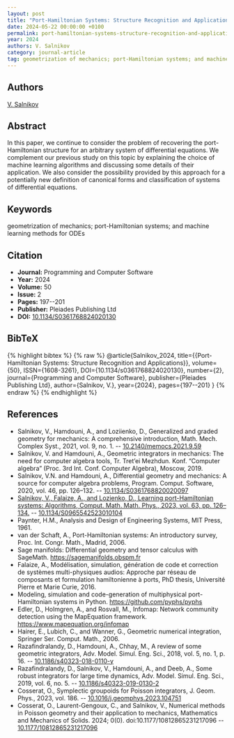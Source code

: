```yaml
---
layout: post
title: "Port-Hamiltonian Systems: Structure Recognition and Applications"
date: 2024-05-22 00:00:00 +0100
permalink: port-hamiltonian-systems-structure-recognition-and-applications
year: 2024
authors: V. Salnikov
category: journal-article
tag: geometrization of mechanics; port-Hamiltonian systems; and machine learning methods for ODEs
---
```

 
## Authors
[V. Salnikov](authors/v-salnikov)
 
## Abstract
 In this paper, we continue to consider the problem of recovering the port-Hamiltonian structure for an arbitrary system of differential equations. We complement our previous study on this topic by explaining the choice of machine learning algorithms and discussing some details of their application. We also consider the possibility provided by this approach for a potentially new definition of canonical forms and classification of systems of differential equations.
 
## Keywords
geometrization of mechanics; port-Hamiltonian systems; and machine learning methods for ODEs
 
## Citation
- **Journal:** Programming and Computer Software
- **Year:** 2024
- **Volume:** 50
- **Issue:** 2
- **Pages:** 197--201
- **Publisher:** Pleiades Publishing Ltd
- **DOI:** [10.1134/S0361768824020130](https://doi.org/10.1134/S0361768824020130)
 
## BibTeX
{% highlight bibtex %}
{% raw %}
@article{Salnikov_2024,
  title={{Port-Hamiltonian Systems: Structure Recognition and Applications}},
  volume={50},
  ISSN={1608-3261},
  DOI={10.1134/s0361768824020130},
  number={2},
  journal={Programming and Computer Software},
  publisher={Pleiades Publishing Ltd},
  author={Salnikov, V.},
  year={2024},
  pages={197--201}
}
{% endraw %}
{% endhighlight %}
 
## References
- Salnikov, V., Hamdouni, A., and Loziienko, D., Generalized and graded geometry for mechanics: A comprehensive introduction, Math. Mech. Complex Syst., 2021, vol. 9, no. 1. -- [10.2140/memocs.2021.9.59](https://doi.org/10.2140/memocs.2021.9.59)
- Salnikov, V. and Hamdouni, A., Geometric integrators in mechanics: The need for computer algebra tools, Tr. Tret’ei Mezhdun. Konf. “Computer algebra” (Proc. 3rd Int. Conf. Computer Algebra), Moscow, 2019.
- Salnikov, V.N. and Hamdouni, A., Differential geometry and mechanics: A source for computer algebra problems, Program. Comput. Software, 2020, vol. 46, pp. 126–132. -- [10.1134/S0361768820020097](https://doi.org/10.1134/S0361768820020097)
- [Salnikov, V., Falaize, A., and Lozienko, D., Learning port-Hamiltonian systems: Algorithms, Comput. Math. Math. Phys., 2023, vol. 63, pp. 126–134.](learning-port-hamiltonian-systems-algorithms) -- [10.1134/S0965542523010104](https://doi.org/10.1134/S0965542523010104)
- Paynter, H.M., Analysis and Design of Engineering Systems, MIT Press, 1961.
- van der Schaft, A., Port-Hamiltonian systems: An introductory survey, Proc. Int. Congr. Math., Madrid, 2006.
- Sage manifolds: Differential geometry and tensor calculus with SageMath. https://sagemanifolds.obspm.fr
- Falaize, A., Modélisation, simulation, génération de code et correction de systèmes multi-physiques audios: Approche par réseau de composants et formulation hamiltonienne à ports, PhD thesis, Université Pierre et Marie Curie, 2016.
- Modeling, simulation and code-generation of multiphysical port-Hamiltonian systems in Python. https://github.com/pyphs/pyphs
- Edler, D., Holmgren, A., and Rosvall, M., Infomap: Network community detection using the MapEquation framework. https://www.mapequation.org/infomap
- Hairer, E., Lubich, C., and Wanner, G., Geometric numerical integration, Springer Ser. Comput. Math., 2006.
- Razafindralandy, D., Hamdouni, A., Chhay, M., A review of some geometric integrators, Adv. Model. Simul. Eng. Sci., 2018, vol. 5, no. 1, p. 16. -- [10.1186/s40323-018-0110-y](https://doi.org/10.1186/s40323-018-0110-y)
- Razafindralandy, D., Salnikov, V., Hamdouni, A., and Deeb, A., Some robust integrators for large time dynamics, Adv. Model. Simul. Eng. Sci., 2019, vol. 6, no. 5. -- [10.1186/s40323-019-0130-2](https://doi.org/10.1186/s40323-019-0130-2)
- Cosserat, O., Symplectic groupoids for Poisson integrators, J. Geom. Phys., 2023, vol. 186. -- [10.1016/j.geomphys.2023.104751](https://doi.org/10.1016/j.geomphys.2023.104751)
- Cosserat, O., Laurent-Gengoux, C., and Salnikov, V., Numerical methods in Poisson geometry and their application to mechanics, Mathematics and Mechanics of Solids. 2024; 0(0). doi:10.1177/10812865231217096 -- [10.1177/10812865231217096](https://doi.org/10.1177/10812865231217096)

